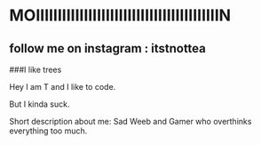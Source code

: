 # MOIIIIIIIIIIIIIIIIIIIIIIIIIIIIIIIIIIIIIIIIIIN 

## follow me on instagram : itstnottea

###I like trees





Hey I am T and I like to code. 



But I kinda suck.











Short description about me: Sad Weeb and Gamer who overthinks everything too much.








